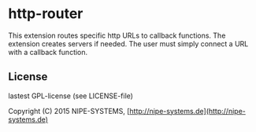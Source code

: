 # http-router

This extension routes specific http URLs to callback functions. The extension creates servers if needed. The user must simply connect a URL with a callback function.

## License

lastest GPL-license (see LICENSE-file)

Copyright (C) 2015 NIPE-SYSTEMS, [http://nipe-systems.de](http://nipe-systems.de)

